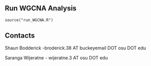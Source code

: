 Run WGCNA Analysis
------------------
```
source("run_WGCNA.R")
```

Contacts
--------
Shaun Bodderick -broderick.38 AT buckeyemail DOT osu DOT edu

Saranga Wijeratne - wijeratne.3 AT osu DOT edu
